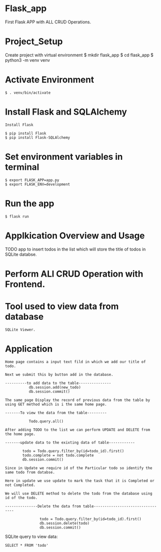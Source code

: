 # Flask_app
First Flask APP with ALL CRUD Operations.

# Project_Setup 
Create project with virtual environment
    $ mkdir flask_app
    $ cd flask_app
    $ python3 -m venv venv
    
# Activate Environment    
    $ . venv/bin/activate
    
# Install Flask and SQLAlchemy 
    Install Flask

    $ pip install Flask
    $ pip install Flask-SQLAlchemy
    
# Set environment variables in terminal

    $ export FLASK_APP=app.py
    $ export FLASK_ENV=development
    
# Run the app

    $ flask run    
    
# Applkication Overview and Usage     

   TODO app to insert todos in the list which will store the title of todos in SQLite databse.
   
#  Perform ALl CRUD Operation with Frontend.

#  Tool used to view data from database 

    SQLite Viewer.
#  Application
    
    Home page contains a input text fild in which we add our title of todo.
    
    Next we submit this by button add in the database.
    
    ----------to add data to the table---------------
               db.session.add(new_todo)
               db.session.commit()
    
    The same page Display the record of previous data from the table by using GET method which is i the same home page.
    
    -------To view the data from the table---------
               
               Todo.query.all()
    
    After adding TODO to the list we can perform UPDATE and DELETE from the home page.
    
    -------update data to the exixting data of table------------
            
            todo = Todo.query.filter_by(id=todo_id).first()
            todo.complete = not todo.complete
            db.session.commit()

    Since in Update we require id of the Particular todo so identify the same todo from databse.
    
    Here in update we use update to mark the task that it is Completed or not Completed.
    
    We will use DELETE method to delete the todo from the database using id of the todo.
    
    ---------------Delete the data from table---------------------------------
    
                    todo = Todo.query.filter_by(id=todo_id).first()
                    db.session.delete(todo)
                    db.session.commit()
                    
   SQLite query to view data: 
    
    SELECT * FROM 'todo' 
